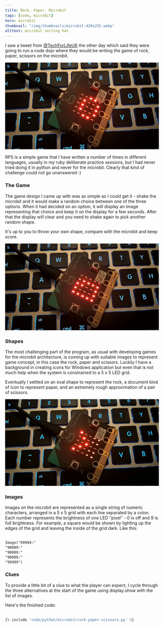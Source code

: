 ```yaml
---
title: Rock, Paper, Microbit
tags: [code, microbit]
hero: microbit
thumbnail: "/img/thumbnails/microbit-420x255.webp"
alttext: microbit sorting hat
---
```


I saw a tweet from <a href="https://twitter.com/TechForLifeUK/">@TechForLifeUK</a> the other day
which said they were going to run a code dojo where they would be writing the game of rock, paper,
scissors on the microbit.

![rock](/img/posts/rock-paper-microbit/rps-rock.webp)

RPS is a simple game that I have written a number of times in different languages, usually
in my ruby deliberate practice sessions, but I had never tried doing it in python and never for
the microbit. Clearly that kind of challenge could not go unanswered :)

### The Game

The game design I came up with was as simple as I could get it - shake the microbit and it would make
a random choice between one of the three options. When it had decided on an option, it will display
an image representing that choice and keep it on the display for a few seconds. After that the
display will clear and you need to shake again to pick another random shape.

It's up to you to throw your own shape, compare with the microbit and keep score.

![paper](/img/posts/rock-paper-microbit/rps-paper.webp)

### Shapes

The most challenging part of the program, as usual with developing games for the microbit architecture,
is coming up with suitable images to represent game concept, in this case the rock, paper and scissors. Luckily
I have a background in creating icons for Windows application but even that is not much help when the system
is constrained to a 5 x 5 LED grid.

Eventually I settled on an oval shape to represent the rock, a document
kind of icon to represent paper, and an extremely rough approximation of a pair of scissors.

![scissors](/img/posts/rock-paper-microbit/rps-scissors.webp)

### Images

Images on the microbit are represented as a single string of numeric characters, arranged in a
5 x 5 grid with each line separated by a colon. Each number represents the brightness of one
LED "pixel" - 0 is off and 9 is full brightness. For example, a square would be shown
by lighting up the edges of the grid and leaving the inside of the grid dark. Like this:

```

Image("99999:"
"90009:"
"90009:"
"90009:"
"99999")

```

### Clues

To provide a little bit of a clue to what the player can expect, I cycle through the three alternatives
at the start of the game using display.show with the list of images.

Here's the finished code:

```python

{% include 'code/python/microbit/rock-paper-scissors.py' %}

```
